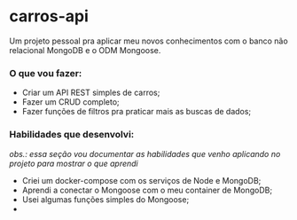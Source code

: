 # carros-api

Um projeto pessoal pra aplicar meu novos conhecimentos com o banco não relacional MongoDB e o ODM Mongoose.

### O que vou fazer: 

- Criar um API REST simples de carros;
- Fazer um CRUD completo;
- Fazer funções de filtros pra praticar mais as buscas de dados;

### Habilidades que desenvolvi:

*obs.: essa seção vou documentar as habilidades que venho aplicando no projeto para mostrar o que aprendi*

- Criei um docker-compose com os serviços de Node e MongoDB;
- Aprendi a conectar o Mongoose com o meu container de MongoDB;
- Usei algumas funções simples do Mongoose;
- 
